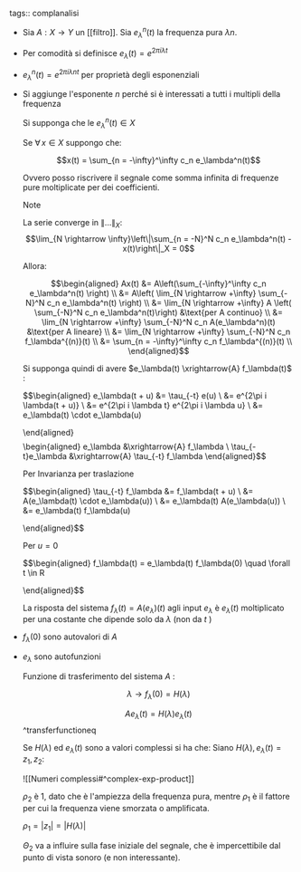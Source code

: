 tags:: complanalisi

- Sia $A : X \rightarrow Y$ un [[filtro]].
  Sia $e_\lambda^n(t)$ la frequenza pura $\lambda n$.
- Per comodità si definisce $e_\lambda(t) = e^{2\pi i \lambda t}$
- $e^n_\lambda(t) = e^{2\pi i \lambda n t}$ per proprietà degli esponenziali
- Si aggiunge l'esponente $n$ perché si è interessati a tutti i multipli della frequenza
  
  Si supponga che le $e_\lambda^n(t) \in X$
  
  Se $\forall\,x \in X$ suppongo che:
  
  $$x(t) = \sum_{n = -\infty}^\infty c_n e_\lambda^n(t)$$
  
  Ovvero posso riscrivere il segnale come somma infinita di frequenze pure moltiplicate per dei coefficienti.
  
  > [!note]
  La serie converge in $\|\ldots\|_X$:
  $$\lim_{N \rightarrow \infty}\left\|\sum_{n = -N}^N c_n e_\lambda^n(t) - x(t)\right\|_X = 0$$
  
  Allora:
  
  $$\begin{aligned}
  Ax(t) &= A\left(\sum_{-\infty}^\infty c_n e_\lambda^n(t) \right) \\
  &= A\left( \lim_{N \rightarrow +\infty} \sum_{-N}^N c_n e_\lambda^n(t)  \right) \\
  &= \lim_{N \rightarrow +\infty} A \left( \sum_{-N}^N c_n e_\lambda^n(t)\right) &\text{per A continuo} \\
  &= \lim_{N \rightarrow +\infty} \sum_{-N}^N c_n A(e_\lambda^n)(t) &\text{per A lineare} \\
  &= \lim_{N \rightarrow +\infty} \sum_{-N}^N c_n f_\lambda^{(n)}(t) \\
  &= \sum_{n = -\infty}^\infty c_n f_\lambda^{(n)}(t) \\
  \end{aligned}$$
  
  Si supponga quindi di avere $e_\lambda(t) \xrightarrow{A} f_\lambda(t)$ :
  
  $$\begin{aligned}
  e_\lambda(t + u) &= \tau_{-t} e(u) \\
    &= e^{2\pi i \lambda(t + u)} \\
    &= e^{2\pi i \lambda t} e^{2\pi i \lambda u} \\
    &= e_\lambda(t) \cdot e_\lambda(u)
    
  \end{aligned}$$
  $$\begin{aligned}
  e_\lambda &\xrightarrow{A} f_\lambda \\
  \tau_{-t}e_\lambda &\xrightarrow{A} \tau_{-t} f_\lambda
  \end{aligned}$$
  
  Per Invarianza per traslazione 
  
  $$\begin{aligned}
  \tau_{-t} f_\lambda &= f_\lambda(t + u) \\
     &= A(e_\lambda(t) \cdot e_\lambda(u)) \\
     &= e_\lambda(t) A(e_\lambda(u)) \\
     &= e_\lambda(t) f_\lambda(u)
    
  \end{aligned}$$
  
  Per $u = 0$
  
  $$\begin{aligned}
  f_\lambda(t) = e_\lambda(t) f_\lambda(0) \quad \forall t \in R
  	  
  \end{aligned}$$
  
  La risposta del sistema $f_\lambda(t) = A(e_\lambda)(t)$ agli input $e_\lambda$ è $e_\lambda(t)$ moltiplicato per una costante che dipende solo da $\lambda$ (non da $t$ )
- $f_\lambda(0)$ sono autovalori di $A$
- $e_\lambda$ sono autofunzioni
  
  Funzione di trasferimento del sistema $A$ :
  
  $$\lambda \rightarrow f_\lambda(0) = H(\lambda)$$
  
  $$Ae_\lambda(t) = H(\lambda)e_\lambda(t)$$
  ^transferfunctioneq
  
  Se $H(\lambda)$ ed $e_\lambda(t)$ sono a valori complessi si ha che:
  Siano $H(\lambda), e_\lambda(t) = z_{1}, z_2$:
  
  ![[Numeri complessi#^complex-exp-product]]
  
  $\rho_2$ è 1, dato che è l'ampiezza della frequenza pura, mentre $\rho_1$ è il fattore per cui la frequenza viene smorzata o amplificata.
  
  $\rho_{1}=|z_1|=|H(\lambda)|$
  
  $\Theta_{2}$ va a influire sulla fase iniziale del segnale, che è impercettibile dal punto di vista sonoro (e non interessante).